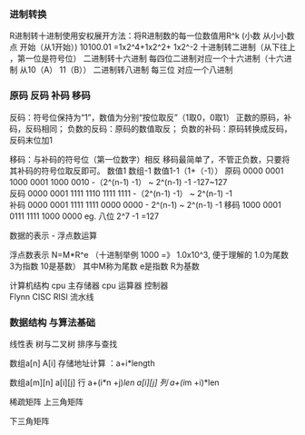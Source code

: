 ### 进制转换
R进制转十进制使用安权展开方法：将R进制数的每一位数值用R^k   (小数 从小小数点 开始（从1开始）)
10100.01  =1x2^4+1x2^2+  1x2^-2
十进制转二进制（从下往上  ，第一位是符号位）
二进制转十六进制 每四位二进制对应一个十六进制（十六进制 从10（A） 11（B））
二进制转八进制  每三位 对应一个八进制
### 原码  反码  补码 移码
反码：符号位保持为“1”，数值为分别“按位取反”（1取0，0取1）
正数的原码，补码，反码相同；
负数的反码：原码的数值取反；
负数的补码：原码转换成反码，反码末位加1

移码：与补码的符号位（第一位数字）相反
移码最简单了，不管正负数，只要将其补码的符号位取反即可。
       数值1        数组-1          数值1-1（1+（-1））
原码  0000 0001   1000 0001       1000 0010     -（2^(n-1) -1） ~   2^(n-1) -1   -127~127   
反码  0000 0001   1111 1110       1111 1111     -（2^(n-1) -1） ~   2^(n-1) -1   
补码  0000 0001   1111 1111       0000 0000     -  2^(n-1)  ~       2^(n-1) -1
移码  1000 0001   0111 1111       1000 0000
eg. 八位   2^7 -1 =127 

数据的表示 - 浮点数运算

浮点数表示
N=M*R^e   （十进制举例  1000  =》 1.0x10^3, 便于理解的  1.0为尾数  3为指数 10是基数）
其中M称为尾数   e是指数  R为基数

计算机结构   cpu 主存储器
cpu  运算器  控制器  
Flynn 
CISC RISI
流水线

### 数据结构 与算法基础
线性表
树与二叉树
排序与查找

数组a[n]
A[i] 存储地址计算 ：a+i*length

数组a[m][n]
a[i][j] 行 a+(i*n +j)*len
a[i][j] 列  a+(i*m +i)*len

稀疏矩阵
上三角矩阵

下三角矩阵

